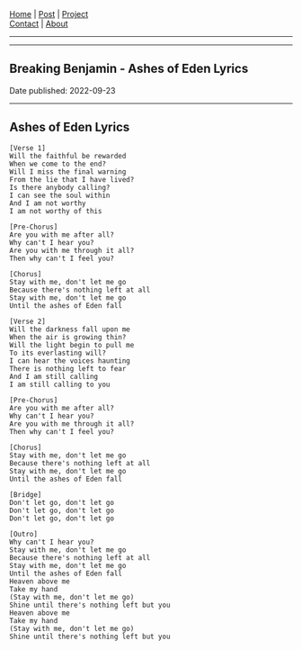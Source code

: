 <nav>
<a href="../index.html">Home</a>
|
<a href="../post.html">Post</a>
|
<a href="../project.html">Project</a>
<nav class="div-right">
<a href="../contact.html">Contact</a>
|
<a href="../about.html">About</a>
</nav>
</header>
<hr><hr>
<main>
<!-- Your Content Start After This Line -->


# Breaking Benjamin - Ashes of Eden Lyrics

Date published: 2022-09-23

---

## Ashes of Eden Lyrics

```
[Verse 1]
Will the faithful be rewarded
When we come to the end?
Will I miss the final warning
From the lie that I have lived?
Is there anybody calling?
I can see the soul within
And I am not worthy
I am not worthy of this

[Pre-Chorus]
Are you with me after all?
Why can't I hear you?
Are you with me through it all?
Then why can't I feel you?

[Chorus]
Stay with me, don't let me go
Because there's nothing left at all
Stay with me, don't let me go
Until the ashes of Eden fall

[Verse 2]
Will the darkness fall upon me
When the air is growing thin?
Will the light begin to pull me
To its everlasting will?
I can hear the voices haunting
There is nothing left to fear
And I am still calling
I am still calling to you

[Pre-Chorus]
Are you with me after all?
Why can't I hear you?
Are you with me through it all?
Then why can't I feel you?

[Chorus]
Stay with me, don't let me go
Because there's nothing left at all
Stay with me, don't let me go
Until the ashes of Eden fall

[Bridge]
Don't let go, don't let go
Don't let go, don't let go
Don't let go, don't let go

[Outro]
Why can't I hear you?
Stay with me, don't let me go
Because there's nothing left at all
Stay with me, don't let me go
Until the ashes of Eden fall
Heaven above me
Take my hand
(Stay with me, don't let me go)
Shine until there's nothing left but you
Heaven above me
Take my hand
(Stay with me, don't let me go)
Shine until there's nothing left but you
```
